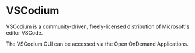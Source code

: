 # VSCodium


VSCodium is a community-driven, freely-licensed distribution of Microsoft's editor VSCode.

The VSCodium GUI can be accessed via the Open OnDemand Applications.

